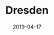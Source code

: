 ---
slug: "/travel/germany/dresden"
date: "2019-04-17"
title: "Dresden"
category: "travel"
image: '../../images/logo-dark-x.png'
type: "personal"
order: 2
---